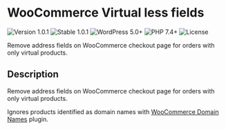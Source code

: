 # WooCommerce Virtual less fields

![Version 1.0.1](https://img.shields.io/badge/Version-1.0.1-blue.svg)
![Stable 1.0.1](https://img.shields.io/badge/Stable-1.0.1-green.svg)
![WordPress 5.0+](https://img.shields.io/badge/Wordpress-%3E%3D5.0-blue.svg)
![PHP 7.4+](https://img.shields.io/badge/PHP-%3E%3D7.4-purple.svg)
![License](https://img.shields.io/badge/License-AGPLv3-red.svg)

Remove address fields on WooCommerce checkout page for orders with only virtual products.

## Description

Remove address fields on WooCommerce checkout page for orders with only virtual products.

Ignores products identified as domain names with [WooCommerce Domain Names](https://magiiic.com/wordpress/plugins/wc-domain-names/) plugin.
